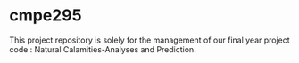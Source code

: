 # cmpe295
 
This project repository is solely for the management of our final year project code : Natural Calamities-Analyses and Prediction.
